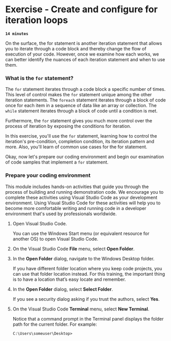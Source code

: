 # Exercise - Create and configure for iteration loops

**`14 minutes`**

On the surface, the for statement is another iteration statement that allows you to iterate through a code block and thereby change the flow of execution of your code. However, once we examine how each works, we can better identify the nuances of each iteration statement and when to use them.

### What is the `for` statement?

The `for` statement iterates through a code block a specific number of times. This level of control makes the `for` statement unique among the other iteration statements. The `foreach` statement iterates through a block of code once for each item in a sequence of data like an array or collection. The `while` statement iterates through a block of code until a condition is met.

Furthermore, the `for` statement gives you much more control over the process of iteration by exposing the conditions for iteration.

In this exercise, you'll use the `for` statement, learning how to control the iteration's pre-condition, completion condition, its iteration pattern and more. Also, you'll learn of common use cases for the for statement.

Okay, now let's prepare our coding environment and begin our examination of code samples that implement a `for` statement.

### Prepare your coding environment

This module includes hands-on activities that guide you through the process of building and running demonstration code. We encourage you to complete these activities using Visual Studio Code as your development environment. Using Visual Studio Code for these activities will help you to become more comfortable writing and running code in a developer environment that's used by professionals worldwide.

1. Open Visual Studio Code.

     You can use the Windows Start menu (or equivalent resource for another OS) to open Visual Studio Code.

2. On the Visual Studio Code **File** menu, select **Open Folder**.

3. In the **Open Folder** dialog, navigate to the Windows Desktop folder.

     If you have different folder location where you keep code projects, you can use that folder location instead. For this training, the important thing is to have a location that’s easy locate and remember.

4. In the **Open Folder** dialog, select **Select Folder**.

     If you see a security dialog asking if you trust the authors, select **Yes**.

5. On the Visual Studio Code **Terminal** menu, select **New Terminal**.

     Notice that a command prompt in the Terminal panel displays the folder path for the current folder. For example:

     ```
     C:\Users\someuser\Desktop>
     ```

